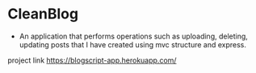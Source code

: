 # CleanBlog

* An application that performs operations such as uploading, deleting, updating posts that I have created using mvc structure and express.

project link
https://blogscript-app.herokuapp.com/
